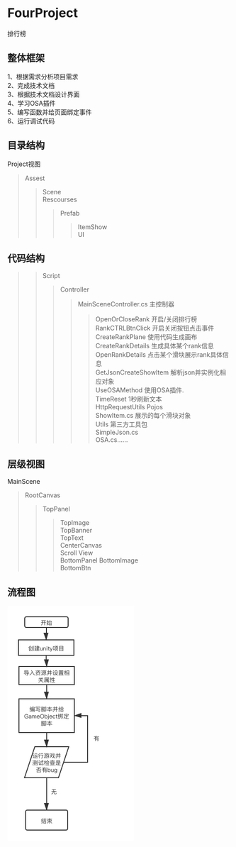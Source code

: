# FourProject
排行榜
## 整体框架
1、根据需求分析项目需求  
2、完成技术文档  
3、根据技术文档设计界面  
4、学习OSA插件  
5、编写函数并给页面绑定事件  
6、运行调试代码  
## 目录结构
Project视图  
> Assest  
>> Scene  
>> Rescourses  
>>> Prefab    
>>>> ItemShow  
>>> UI    
## 代码结构
>> Script 
>>> Controller
>>>> MainSceneController.cs 主控制器    
>>>>> OpenOrCloseRank 开启/关闭排行榜  
>>>>> RankCTRLBtnClick 开启关闭按钮点击事件  
>>>>> CreateRankPlane 使用代码生成画布    
>>>>> CreateRankDetails 生成具体某个rank信息  
>>>>> OpenRankDetails 点击某个滑块展示rank具体信息  
>>>>> GetJsonCreateShowItem 解析json并实例化相应对象  
>>>>> UseOSAMethod 使用OSA插件.   
>>>>> TimeReset 1秒刷新文本  
>>>>> HttpRequestUtils
>>> Pojos  
>>>> ShowItem.cs 展示的每个滑块对象  
>>> Utils 第三方工具包  
>>>> SimpleJson.cs   
>>>> OSA.cs……    
## 层级视图
MainScene  
> RootCanvas  
>> TopPanel  
>>> TopImage  
>>> TopBanner  
>>> TopText  
>> CenterCanvas  
>>> Scroll View  
>> BottomPanel 
>>> BottomImage   
>>> BottomBtn  

## 流程图
![Image text](https://github.com/89trillion-liuhao/myTest/blob/main/1.png)
